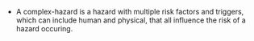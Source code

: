 - A complex-hazard is a hazard with multiple risk factors and triggers, which can include human and physical, that all influence the risk of a hazard occuring. 